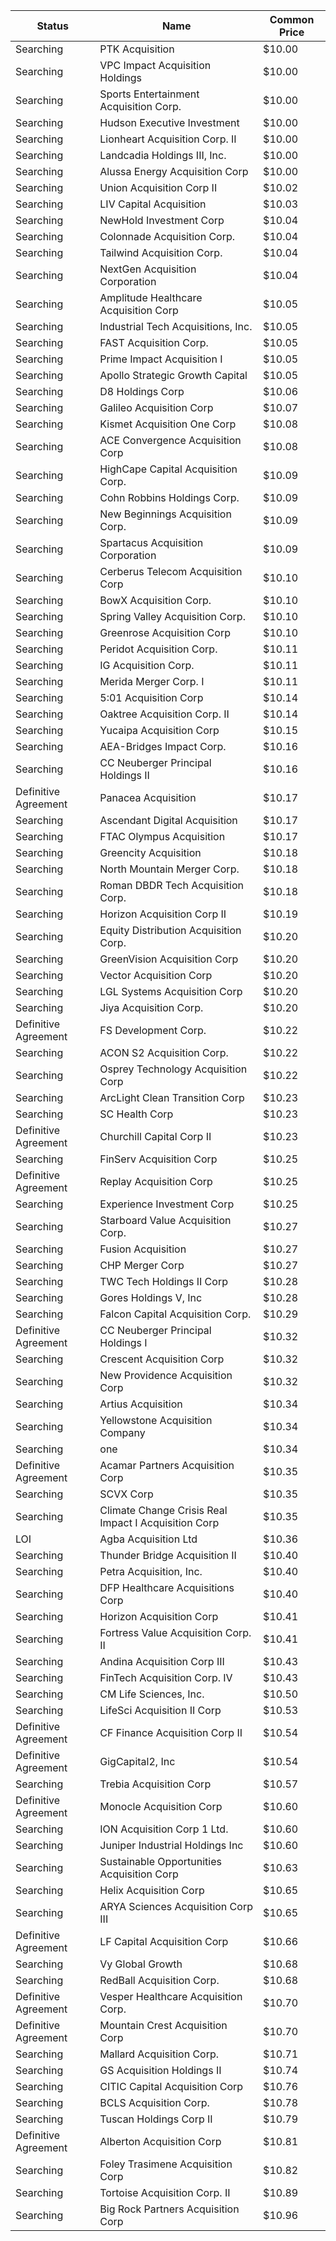 Status               | Name                                                 | Common Price 
-------------------- | ---------------------------------------------------- | -------------
Searching            | PTK Acquisition                                      | $10.00       
Searching            | VPC Impact Acquisition Holdings                      | $10.00       
Searching            | Sports Entertainment Acquisition Corp.               | $10.00       
Searching            | Hudson Executive Investment                          | $10.00       
Searching            | Lionheart Acquisition Corp. II                       | $10.00       
Searching            | Landcadia Holdings III, Inc.​                        | $10.00       
Searching            | Alussa Energy Acquisition Corp                       | $10.00       
Searching            | Union Acquisition Corp II                            | $10.02       
Searching            | LIV Capital Acquisition                              | $10.03       
Searching            | NewHold Investment Corp                              | $10.04       
Searching            | Colonnade Acquisition Corp.                          | $10.04       
Searching            | Tailwind Acquisition Corp.                           | $10.04       
Searching            | NextGen Acquisition Corporation                      | $10.04       
Searching            | Amplitude Healthcare Acquisition Corp                | $10.05       
Searching            | Industrial Tech Acquisitions, Inc.                   | $10.05       
Searching            | FAST Acquisition Corp.                               | $10.05       
Searching            | Prime Impact Acquisition I                           | $10.05       
Searching            | Apollo Strategic Growth Capital                      | $10.05       
Searching            | D8 Holdings Corp                                     | $10.06       
Searching            | Galileo Acquisition Corp                             | $10.07       
Searching            | Kismet Acquisition One Corp                          | $10.08       
Searching            | ACE Convergence Acquisition Corp                     | $10.08       
Searching            | HighCape Capital Acquisition Corp.                   | $10.09       
Searching            | Cohn Robbins Holdings Corp.                          | $10.09       
Searching            | New Beginnings Acquisition Corp.                     | $10.09       
Searching            | Spartacus Acquisition Corporation                    | $10.09       
Searching            | Cerberus Telecom Acquisition Corp                    | $10.10       
Searching            | BowX Acquisition Corp.                               | $10.10       
Searching            | Spring Valley Acquisition Corp.                      | $10.10       
Searching            | Greenrose Acquisition Corp                           | $10.10       
Searching            | Peridot Acquisition Corp.                            | $10.11       
Searching            | IG Acquisition Corp.                                 | $10.11       
Searching            | Merida Merger Corp. I                                | $10.11       
Searching            | 5:01 Acquisition Corp                                | $10.14       
Searching            | Oaktree Acquisition Corp. II                         | $10.14       
Searching            | Yucaipa Acquisition Corp                             | $10.15       
Searching            | AEA-Bridges Impact Corp.                             | $10.16       
Searching            | CC Neuberger Principal Holdings II                   | $10.16       
Definitive Agreement | Panacea Acquisition                                  | $10.17       
Searching            | Ascendant Digital Acquisition                        | $10.17       
Searching            | FTAC Olympus Acquisition                             | $10.17       
Searching            | Greencity Acquisition                                | $10.18       
Searching            | North Mountain Merger Corp.                          | $10.18       
Searching            | Roman DBDR Tech Acquisition Corp.                    | $10.18       
Searching            | Horizon Acquisition Corp II                          | $10.19       
Searching            | Equity Distribution Acquisition Corp.                | $10.20       
Searching            | GreenVision Acquisition Corp                         | $10.20       
Searching            | Vector Acquisition Corp                              | $10.20       
Searching            | LGL Systems Acquisition Corp                         | $10.20       
Searching            | Jiya Acquisition Corp.                               | $10.20       
Definitive Agreement | FS Development Corp.                                 | $10.22       
Searching            | ACON S2 Acquisition Corp.                            | $10.22       
Searching            | Osprey Technology Acquisition Corp                   | $10.22       
Searching            | ArcLight Clean Transition Corp                       | $10.23       
Searching            | SC Health Corp                                       | $10.23       
Definitive Agreement | Churchill Capital Corp II                            | $10.23       
Searching            | FinServ Acquisition Corp                             | $10.25       
Definitive Agreement | Replay Acquisition Corp                              | $10.25       
Searching            | Experience Investment Corp                           | $10.25       
Searching            | Starboard Value Acquisition Corp.                    | $10.27       
Searching            | Fusion Acquisition                                   | $10.27       
Searching            | CHP Merger Corp                                      | $10.27       
Searching            | TWC Tech Holdings II Corp                            | $10.28       
Searching            | Gores Holdings V, Inc                                | $10.28       
Searching            | Falcon Capital Acquisition Corp.                     | $10.29       
Definitive Agreement | CC Neuberger Principal Holdings I                    | $10.32       
Searching            | Crescent Acquisition Corp                            | $10.32       
Searching            | New Providence Acquisition Corp                      | $10.32       
Searching            | Artius Acquisition                                   | $10.34       
Searching            | Yellowstone Acquisition Company                      | $10.34       
Searching            | one                                                  | $10.34       
Definitive Agreement | Acamar Partners Acquisition Corp                     | $10.35       
Searching            | SCVX Corp                                            | $10.35       
Searching            | Climate Change Crisis Real Impact I Acquisition Corp | $10.35       
LOI                  | Agba Acquisition Ltd                                 | $10.36       
Searching            | Thunder Bridge Acquisition II                        | $10.40       
Searching            | Petra Acquisition, Inc.                              | $10.40       
Searching            | DFP Healthcare Acquisitions Corp                     | $10.40       
Searching            | Horizon Acquisition Corp                             | $10.41       
Searching            | Fortress Value Acquisition Corp. II                  | $10.41       
Searching            | Andina Acquisition Corp III                          | $10.43       
Searching            | FinTech Acquisition Corp. IV                         | $10.43       
Searching            | CM Life Sciences, Inc.                               | $10.50       
Searching            | LifeSci Acquisition II Corp                          | $10.53       
Definitive Agreement | CF Finance Acquisition Corp II                       | $10.54       
Definitive Agreement | GigCapital2, Inc                                     | $10.54       
Searching            | Trebia Acquisition Corp                              | $10.57       
Definitive Agreement | Monocle Acquisition Corp                             | $10.60       
Searching            | ION Acquisition Corp 1 Ltd.                          | $10.60       
Searching            | Juniper Industrial Holdings Inc                      | $10.60       
Searching            | Sustainable Opportunities Acquisition Corp           | $10.63       
Searching            | Helix Acquisition Corp                               | $10.65       
Searching            | ARYA Sciences Acquisition Corp III                   | $10.65       
Definitive Agreement | LF Capital Acquisition Corp                          | $10.66       
Searching            | Vy Global Growth                                     | $10.68       
Searching            | RedBall Acquisition Corp.                            | $10.68       
Definitive Agreement | Vesper Healthcare Acquisition Corp.                  | $10.70       
Definitive Agreement | Mountain Crest Acquisition Corp                      | $10.70       
Searching            | Mallard Acquisition Corp.                            | $10.71       
Searching            | GS Acquisition Holdings II                           | $10.74       
Searching            | CITIC Capital Acquisition Corp                       | $10.76       
Searching            | BCLS Acquisition Corp.                               | $10.78       
Searching            | Tuscan Holdings Corp II                              | $10.79       
Definitive Agreement | Alberton Acquisition Corp                            | $10.81       
Searching            | Foley Trasimene Acquisition Corp                     | $10.82       
Searching            | Tortoise Acquisition Corp. II                        | $10.89       
Searching            | Big Rock Partners Acquisition Corp                   | $10.96       
